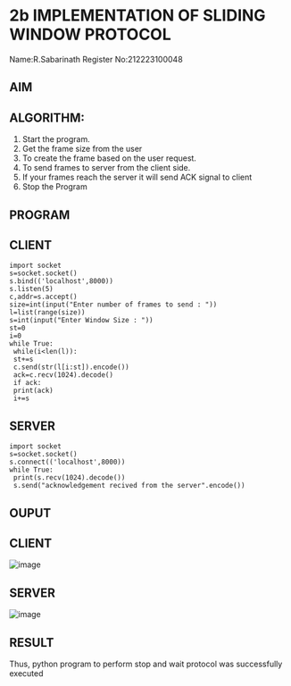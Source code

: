 # 2b IMPLEMENTATION OF SLIDING WINDOW PROTOCOL
Name:R.Sabarinath 
Register No:212223100048
## AIM
## ALGORITHM:
1. Start the program.
2. Get the frame size from the user
3. To create the frame based on the user request.
4. To send frames to server from the client side.
5. If your frames reach the server it will send ACK signal to client
6. Stop the Program
## PROGRAM
## CLIENT
```
import socket
s=socket.socket()
s.bind(('localhost',8000))
s.listen(5)
c,addr=s.accept()
size=int(input("Enter number of frames to send : "))
l=list(range(size))
s=int(input("Enter Window Size : "))
st=0
i=0
while True:
 while(i<len(l)):
 st+=s
 c.send(str(l[i:st]).encode())
 ack=c.recv(1024).decode()
 if ack:
 print(ack)
 i+=s
```
## SERVER
```
import socket
s=socket.socket()
s.connect(('localhost',8000))
while True: 
 print(s.recv(1024).decode())
 s.send("acknowledgement recived from the server".encode())
```
## OUPUT
## CLIENT
![image](https://github.com/Sabari-2005/2b_SLIDING_WINDOW_PROTOCOL/assets/139338709/37a1e68b-b522-4170-aeaf-4a4788da7dbe)
## SERVER
![image](https://github.com/Sabari-2005/2b_SLIDING_WINDOW_PROTOCOL/assets/139338709/0a33ebd4-8afa-4264-bff3-b858ea04800c)

## RESULT
Thus, python program to perform stop and wait protocol was successfully executed
